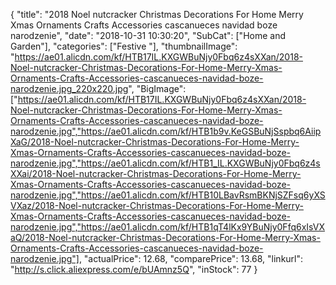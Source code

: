 {
	"title": "2018 Noel nutcracker Christmas Decorations For Home Merry Xmas Ornaments Crafts Accessories cascanueces navidad boze narodzenie",
	"date": "2018-10-31 10:30:20",
	"SubCat": ["Home and Garden"],
	"categories": ["Festive "],
	"thumbnailImage": "https://ae01.alicdn.com/kf/HTB17IL.KXGWBuNjy0Fbq6z4sXXan/2018-Noel-nutcracker-Christmas-Decorations-For-Home-Merry-Xmas-Ornaments-Crafts-Accessories-cascanueces-navidad-boze-narodzenie.jpg_220x220.jpg",
	"BigImage": ["https://ae01.alicdn.com/kf/HTB17IL.KXGWBuNjy0Fbq6z4sXXan/2018-Noel-nutcracker-Christmas-Decorations-For-Home-Merry-Xmas-Ornaments-Crafts-Accessories-cascanueces-navidad-boze-narodzenie.jpg","https://ae01.alicdn.com/kf/HTB1b9v.KeGSBuNjSspbq6AiipXaG/2018-Noel-nutcracker-Christmas-Decorations-For-Home-Merry-Xmas-Ornaments-Crafts-Accessories-cascanueces-navidad-boze-narodzenie.jpg","https://ae01.alicdn.com/kf/HTB1_IL.KXGWBuNjy0Fbq6z4sXXai/2018-Noel-nutcracker-Christmas-Decorations-For-Home-Merry-Xmas-Ornaments-Crafts-Accessories-cascanueces-navidad-boze-narodzenie.jpg","https://ae01.alicdn.com/kf/HTB10LBavRsmBKNjSZFsq6yXSVXaz/2018-Noel-nutcracker-Christmas-Decorations-For-Home-Merry-Xmas-Ornaments-Crafts-Accessories-cascanueces-navidad-boze-narodzenie.jpg","https://ae01.alicdn.com/kf/HTB1qT4lKx9YBuNjy0Ffq6xIsVXaQ/2018-Noel-nutcracker-Christmas-Decorations-For-Home-Merry-Xmas-Ornaments-Crafts-Accessories-cascanueces-navidad-boze-narodzenie.jpg"],
	"actualPrice": 12.68,
	"comparePrice": 13.68,
	"linkurl": "http://s.click.aliexpress.com/e/bUAmnz5Q",
	"inStock": 77
}
